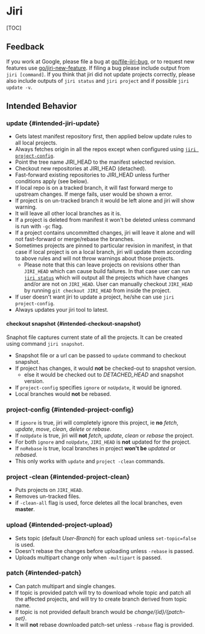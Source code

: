 # Jiri

[TOC]

## Feedback
If you work at Google, please file a bug at [go/file-jiri-bug][file bug], or to request new features use [go/jiri-new-feature][request new feature].
If filing a bug please include output from `jiri [command]`. If you think that jiri did not update projects correctly, please also include outputs of `jiri status` and `jiri project` and if possible `jiri update -v`.

## Intended Behavior

### update {#intended-jiri-update}

* Gets latest manifest repository first, then applied below update rules to all local projects.
* Always fetches origin in all the repos except when configured using [`jiri project-config`](#intended-project-config).
* Point the tree name JIRI_HEAD to the manifest selected revision.
* Checkout new repositories at JIRI_HEAD (detached).
* Fast-forward existing repositories to JIRI_HEAD unless further conditions apply (see below).
* If local repo is on a tracked branch, it will fast forward merge to upstream changes. If merge fails, user would be shown a error.
* If project is on un-tracked branch it would be left alone and jiri will show warning.
* It will leave all other local branches as it is.
* If a project is deleted from manifest it  won't be deleted unless command is run with `-gc` flag.
* If a project contains uncommitted changes, jiri will leave it alone and will not fast-forward or merge/rebase the branches.
* Sometimes projects are pinned to particular revision in manifest, in that case if local project is on a local branch, jiri will update them according to above rules and will not throw warnings about those projects.
    * Please note that this can leave projects on revisions other than `JIRI_HEAD` which can cause build failures. In that case user can run [`jiri status`](/howdoi.md#use-jiri-status) which will output all the projects which have changes and/or are not on `JIRI_HEAD`. User can manually checkout `JIRI_HEAD` by running `git checkout JIRI_HEAD` from inside the project.
* If user doesn't want jiri to update a project, he/she can use `jiri project-config`.
* Always updates your jiri tool to latest.

#### checkout snapshot {#intended-checkout-snapshot}
Snaphot file captures current state of all the projects. It can be created using command `jiri snapshot`.
* Snapshot file or a url can be passed to `update` command to checkout snapshot.
* If project has changes, it would **not** be checked-out to snapshot version.
	* else it would be checked out to *DETACHED_HEAD* and snapshot version.
* If `project-config` specifies `ignore` or `noUpdate`, it would be ignored.
* Local branches would **not** be rebased.

### project-config {#intended-project-config}

* If `ignore` is true, jiri will completely ignore this project, ie **no** *fetch*, *update*, *move*, *clean*, *delete* or *rebase*.
* If `noUpdate` is true, jiri will  **not** *fetch*, *update*, *clean* or *rebase* the project.
* For both `ignore` and `noUpdate`, `JIRI_HEAD` is **not** updated for the project.
* If `noRebase` is true, local branches in project **won't be** *updated* or *rebased*.
* This only works with `update` and `project -clean` commands.

### project -clean {#intended-project-clean}

* Puts projects on `JIRI_HEAD`.
* Removes un-tracked files.
* if `-clean-all` flag is used, force deletes all the local branches, even **master**.

### upload {#intended-project-upload}

* Sets topic (default *User-Branch*) for each upload unless `set-topic=false` is used.
* Doesn't rebase the changes before uploading unless `-rebase` is passed.
* Uploads multipart change only when `-multipart` is passed.

### patch {#intended-patch}

* Can patch multipart and single changes.
* If topic is provided patch will try to download whole topic and patch all the affected projects, and will try to create branch derived from topic name.
* If topic is not provided default branch would be *change/{id}/{patch-set}*.
* It will **not** rebase downloaded patch-set unless `-rebase` flag is provided.





[file bug]:http://go/file-jiri-bug
[request new feature]: http://go/jiri-new-feature
